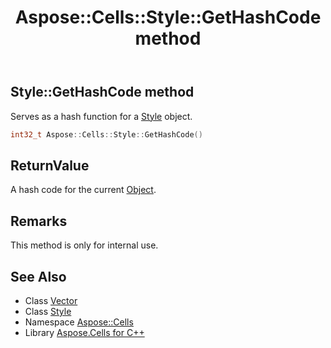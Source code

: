 ﻿---
title: Aspose::Cells::Style::GetHashCode method
linktitle: GetHashCode
second_title: Aspose.Cells for C++ API Reference
description: 'Aspose::Cells::Style::GetHashCode method. Serves as a hash function for a Style object in C++.'
type: docs
weight: 4200
url: /cpp/aspose.cells/style/gethashcode/
---
## Style::GetHashCode method


Serves as a hash function for a [Style](../) object.

```cpp
int32_t Aspose::Cells::Style::GetHashCode()
```


## ReturnValue

A hash code for the current [Object](../../object/).
## Remarks



This method is only for internal use.
## See Also

* Class [Vector](../../vector/)
* Class [Style](../)
* Namespace [Aspose::Cells](../../)
* Library [Aspose.Cells for C++](../../../)
